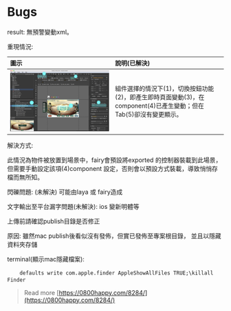 # Bugs

result: 無預警變動xml。

重現情況:

| 圖示 | 說明\(已解決\) |
| :--- | :--- |
| ![](.gitbook/assets/bug01.jpg) | 組件選擇的情況下\(1\)，切換按鈕功能\(2\)，即產生即時頁面變動\(3\)，在component\(4\)已產生變動；但在Tab\(5\)卻沒有變更顯示。 |

解決方式:

此情況為物件被放置到場景中，fairy會預設將exported 的控制器裝載到此場景，但需要手動設定該項\(4\)component 設定，否則會以預設方式裝載，導致悄悄存檔而無所知。

閃礫問題: \(未解決\) 可能由laya 或 fairy造成

文字輸出至平台漏字問題\(未解決\): ios 變新明體等

上傳前請確認publish目錄是否修正

原因: 雖然mac publish後看似沒有發佈，但實已發佈至專案根目錄， 並且以隱藏資料夾存儲

terminal\(顯示mac隱藏檔案\):

```text
    defaults write com.apple.finder AppleShowAllFiles TRUE;\killall Finder
```

> Read more [https://0800happy.com/8284/](https://0800happy.com/8284/)


